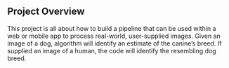 ## Project Overview

This project is all about how to build a pipeline that can be used within a web or mobile app to process real-world, user-supplied images.  Given an image of a dog, algorithm will identify an estimate of the canine’s breed.  If supplied an image of a human, the code will identify the resembling dog breed.



